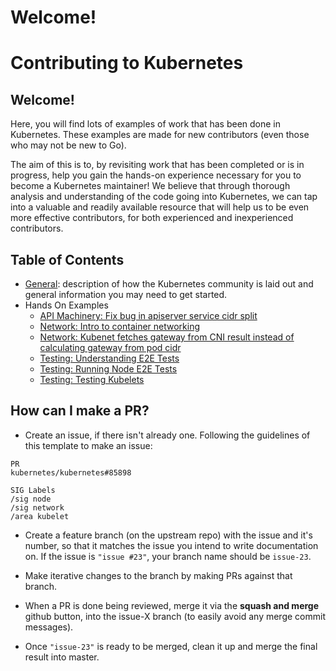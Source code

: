 # Welcome!

# Contributing to Kubernetes

## Welcome!

Here, you will find lots of examples of work that has been done in Kubernetes.
These examples are made for new contributors (even those who may not be new to
Go).

The aim of this is to, by revisiting work that has been completed or is in progress,
help you gain the hands-on experience necessary for you to become a Kubernetes maintainer!
We believe that through thorough analysis and understanding of the code going into Kubernetes,
we can tap into a valuable and readily available resource that will help us to be even
more effective contributors, for both experienced and inexperienced contributors.

## Table of Contents
* [General](./general): description of how the Kubernetes community is laid out
  and general information you may need to get started.
* Hands On Examples
  * [API Machinery: Fix bug in apiserver service cidr split](./kk-pr-85968)
  * [Network: Intro to container networking](./networking)
  * [Network: Kubenet fetches gateway from CNI result instead of calculating gateway from pod cidr](./kk-pr-85993)
  * [Testing: Understanding E2E Tests](./e2e-tests)
  * [Testing: Running Node E2E Tests](./e2e-node-tests/)
  * [Testing: Testing Kubelets](./kubelet-testing/)

## How can I make a PR?
- Create an issue, if there isn't already one. Following the guidelines of this template to make an issue:

```
PR
kubernetes/kubernetes#85898

SIG Labels
/sig node
/sig network
/area kubelet
```

- Create a feature branch (on the upstream repo) with the issue and it's number, so that it matches the issue you intend to write documentation on. If the issue is `"issue #23"`, your branch name should be `issue-23`.

- Make iterative changes to the branch by making PRs against that branch.

- When a PR is done being reviewed, merge it via the **squash and merge** github button, into the issue-X branch (to easily avoid any merge commit messages).

- Once `"issue-23"` is ready to be merged, clean it up and merge the final result into master.
